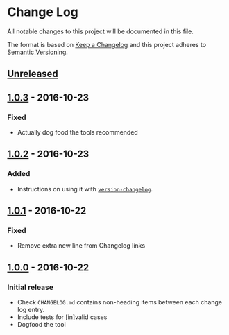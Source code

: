 # Change Log

All notable changes to this project will be documented in this file.

The format is based on [Keep a Changelog](http://keepachangelog.com/)
and this project adheres to [Semantic Versioning](http://semver.org/).

## [Unreleased][]

## [1.0.3][] - 2016-10-23

### Fixed

- Actually dog food the tools recommended

## [1.0.2][] - 2016-10-23

### Added

- Instructions on using it with
  [`version-changelog`](https://github.com/jesstelford/version-changelog).

## [1.0.1][] - 2016-10-22

### Fixed

- Remove extra new line from Changelog links

## [1.0.0][] - 2016-10-22

### Initial release

- Check `CHANGELOG.md` contains non-heading items between each change log entry.
- Include tests for [in]valid cases
- Dogfood the tool

[Unreleased]: https://github.com/jesstelford/changelog-verify/compare/v1.0.3...HEAD
[1.0.3]: https://github.com/jesstelford/changelog-verify/compare/v1.0.2...v1.0.3
[1.0.2]: https://github.com/jesstelford/changelog-verify/compare/v1.0.1...v1.0.2
[1.0.1]: https://github.com/jesstelford/changelog-verify/compare/v1.0.0...v1.0.1
[1.0.0]: https://github.com/jesstelford/changelog-verify/compare/f95df583af4612319aad60e9957976a2c07e5bf2...v1.0.0
